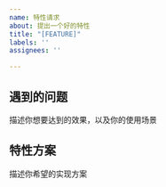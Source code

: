```yaml
---
name: 特性请求
about: 提出一个好的特性
title: "[FEATURE]"
labels: ''
assignees: ''

---
```


## 遇到的问题
描述你想要达到的效果，以及你的使用场景

## 特性方案
描述你希望的实现方案
